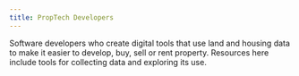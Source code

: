 ```yaml
---
title: PropTech Developers
---
```


Software developers who create digital tools that use land and housing data to make it easier to develop, buy, sell or rent property. Resources here include tools for collecting data and exploring its use.
